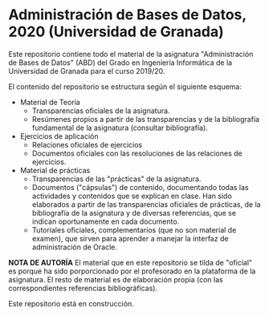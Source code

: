 # Administración de Bases de Datos, 2020 (Universidad de Granada)
Este repositorio contiene todo el material de la asignatura "Administración de Bases de Datos" (ABD) del Grado en Ingeniería Informática de la Universidad de Granada para el curso 2019/20.

El contenido del repositorio se estructura según el siguiente esquema:
* Material de Teoría
  * Transparencias oficiales de la asignatura.
  * Resúmenes propios a partir de las transparencias y de la bibliografía fundamental de la asignatura (consultar bibliografía).
* Ejercicios de aplicación
  * Relaciones oficiales de ejercicios
  * Documentos oficiales con las resoluciones de las relaciones de ejercicios.
* Material de prácticas
  * Transparencias de las "prácticas" de la asignatura.
  * Documentos ("cápsulas") de contenido, documentando todas las actividades y contenidos que se explican en clase. Han sido elaborados a partir de las transparencias oficiales de prácticas, de la bibliografía de la asignatura y de diversas referencias, que se indican oportunamente en cada documento.
  * Tutoriales oficiales, complementarios (que no son material de examen), que sirven para aprender a manejar la interfaz de administración de Oracle.
  
  
**NOTA DE AUTORÍA** El material que en este repositorio se tilda de "oficial" es porque ha sido porporcionado por el profesorado en la plataforma de la asignatura. El resto de material es de elaboración propia (con las correspondientes referencias bibliográficas).

Este repositorio está en construcción.
